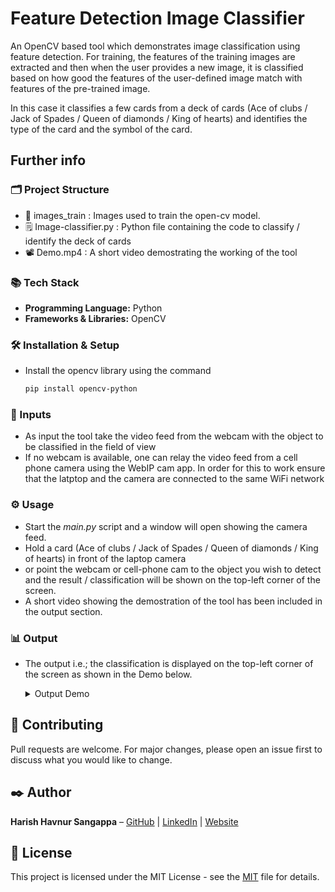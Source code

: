 # Feature Detection Image Classifier

An OpenCV based tool which demonstrates image classification using feature detection. For training, the features of the training images are extracted and then when the user provides a new image, it is classified based on how good the features of the user-defined image match with features of the pre-trained image.

In this case it classifies a few cards from a deck of cards (Ace of clubs / Jack of Spades / Queen of diamonds / King of hearts) and identifies the type of the card and the symbol of the card.

## Further info
### 🗂️ Project Structure
- 📂 images_train : Images used to train the open-cv model.
- 🗒️ Image-classifier.py : Python file containing the code to classify / identify the deck of cards
- 📽️ Demo.mp4 : A short video demostrating the working of the tool

### 📚 Tech Stack
- **Programming Language:** Python
- **Frameworks & Libraries:** OpenCV

### 🛠️ Installation & Setup
- Install the opencv library using the command 

    ```bash
    pip install opencv-python
    ```

### 📝 Inputs
- As input the tool take the video feed from the webcam with the object to be classified in the field of view
- If no webcam is available, one can relay the video feed from a cell phone camera using the WebIP cam app. In order for this to work ensure that the latptop and the camera are connected to the same WiFi network

### ⚙️ Usage
- Start the *main.py* script and a window will open showing the camera feed.
- Hold a card (Ace of clubs / Jack of Spades / Queen of diamonds / King of hearts) in front of the laptop camera 
- or point the webcam or cell-phone cam to the object you wish to detect and the result / classification will be shown on the top-left corner of the screen. 
- A short video showing the demostration of the tool has been included in the output section.

### 📊 Output
- The output i.e.; the classification is displayed on the top-left corner of the screen as shown in the Demo below.

    <details>
        <summary>Output Demo</summary>&nbsp;
        <video width="300" height="450" controls>
            <source src="Demo.mp4" type="video/mp4">
        </video>
    </details>

## 🤝 Contributing
Pull requests are welcome. For major changes, please open an issue first to discuss what you would like to change.

## ✒️ Author
**Harish Havnur Sangappa** – [GitHub](https://github.com/hhavnursangappa) | [LinkedIn](https://linkedin.com/in/harish-havnur-sangappa) | [Website](https://digitalresume-j4ae.onrender.com)

## 📜 License
This project is licensed under the MIT License - see the [MIT](https://choosealicense.com/licenses/mit/) file for details.

